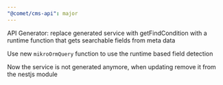 ```yaml
---
"@comet/cms-api": major
---
```


API Generator: replace generated service with getFindCondition with a runtime function that gets searchable fields from meta data

Use new `mikroOrmQuery` function to use the runtime based field detection

Now the service is not generated anymore, when updating remove it from the nestjs module
